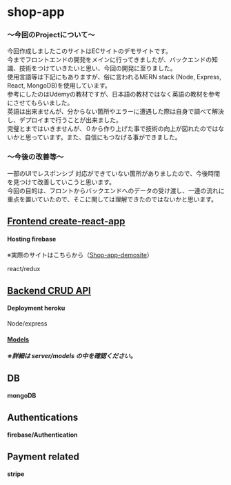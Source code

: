 # shop-app 

### 〜今回のProjectについて〜

今回作成しましたこのサイトはECサイトのデモサイトです。  
今までフロントエンドの開発をメインに行ってきましたが、バックエンドの知識、技術をつけていきたいと思い、今回の開発に至りました。  
使用言語等は下記にもありますが、俗に言われるMERN stack (Node, Express, React, MongoDB)を使用しています。  
参考にしたのはUdemyの教材ですが、日本語の教材ではなく英語の教材を参考にさせてもらいました。  
英語は出来ませんが、分からない箇所やエラーに遭遇した際は自身で調べて解決し、デプロイまで行うことが出来ました。  
完璧とまではいきませんが、０から作り上げた事で技術の向上が図れたのではないかと思っています。また、自信にもつなげる事ができました。  

### 〜今後の改善等〜

一部のUIでレスポンシブ 対応ができていない箇所がありましたので、今後時間を見つけて改善していこうと思います。  
今回の目的は、フロントからバックエンドへのデータの受け渡し、一連の流れに重点を置いていたので、そこに関しては理解できたのではないかと思います。


## [Frontend create-react-app](https://github.com/shouta-nakashima/shop-app/tree/master/client)

#### Hosting firebase

 ※実際のサイトはこちらから（[Shop-app-demosite](https://shopapp-d48bb.web.app/)）

react/redux



## [Backend CRUD API](https://github.com/shouta-nakashima/shop-app/tree/master/server)

#### Deployment heroku

Node/express

#### [Models](https://github.com/shouta-nakashima/shop-app/blob/master/server/models)

##### ※詳細は server/models の中を確認ください。

## DB

#### mongoDB

## Authentications

#### firebase/Authentication

## Payment related

#### stripe

